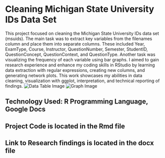 # Cleaning Michigan State University IDs Data Set
This project focused on cleaning the Michigan State University IDs data set (msuids). The main task was to extract key variables from the filenames column and place them into separate columns. These included Year, ExamType, Course, Instructor, QuestionNumber, Semester, StudentID, QuestionConcept, QuestionContext, and QuestionType. Another task was visualizing the frequency of each variable using bar graphs. I aimed to gain research experience and enhance my coding skills in RStudio by learning data extraction with regular expressions, creating new columns, and generating network plots. This work showcases my abilities in data cleaning, visualization with ggplot, interpretation, and technical reporting of findings.
![Data Table Image](https://github.com/user-attachments/assets/2f4a72f3-aa69-4efe-a51f-e91a521a33f1)
![Graph Image](https://github.com/user-attachments/assets/93cdcbf7-16a5-4c22-840d-fa2a95d824b1)
## Technology Used: R Programming Language, Google Docs
## Project Code is located in the Rmd file
## Link to Research findings is located in the docx file
